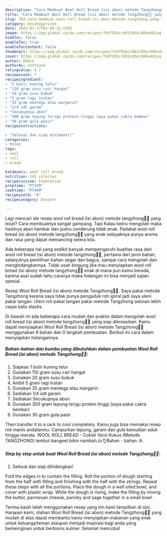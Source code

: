 ```yaml
---
description: "Cara Membuat Wool Roll Bread (isi abon) metode Tangzhong🍞😊 yang Lezat, Buat Buka Puasa Lezat Sekali"
title: "Cara Membuat Wool Roll Bread (isi abon) metode Tangzhong🍞😊 yang Lezat, Buat Buka Puasa Lezat Sekali"
slug: 783-cara-membuat-wool-roll-bread-isi-abon-metode-tangzhong-yang-lezat-buat-buka-puasa-lezat-sekali
category: Uncategorized
date: 2023-03-17T01:46:32.538Z
image: https://img-global.cpcdn.com/recipes/fe9792bcc081c95b/680x482cq70/wool-roll-bread-isi-abon-metode-tangzhong-foto-resep-utama.jpg
hideToc: false
enableToc: true
enableTocContent: false
thumbnail: https://img-global.cpcdn.com/recipes/fe9792bcc081c95b/680x482cq70/wool-roll-bread-isi-abon-metode-tangzhong-foto-resep-utama.jpg
cover: https://img-global.cpcdn.com/recipes/fe9792bcc081c95b/680x482cq70/wool-roll-bread-isi-abon-metode-tangzhong-foto-resep-utama.jpg
author: Admin
authorAv: notfound
ratingvalue: 4.7
reviewcount: 7
recipeingredient:
- "1 butir kuning telur"
- "110 gram susu cair hangat"
- "20 gram susu bubuk"
- "5 gram ragi instan"
- "35 gram mentega atau margarin"
- "1/4 sdt garam"
- "Secukupnya abon"
- "300 gram tepung terigu protein tinggi saya pakai cakra kembar"
- "30 gram gula pasir"
recipeinstructions:

- "Selesai dan siap dinikmati!"
categories:
- Resep
tags:
- wool
- roll
- bread

katakunci: wool roll bread 
nutrition: 241 calories
recipecuisine: Indonesian
preptime: "PT32M"
cooktime: "PT46M"
recipeyield: "4"
recipecategory: Dessert

---
```



Lagi mencari ide resep wool roll bread (isi abon) metode tangzhong🍞😊 yang lezat? Cara membuatnya sangat gampang. Tapi Kalau keliru mengolah maka hasilnya akan hambar dan justru cenderung tidak enak. Padahal wool roll bread (isi abon) metode tangzhong🍞😊 yang enak selayaknya punya aroma dan rasa yang dapat memancing selera kita.


Ada beberapa hal yang sedikit banyak mempengaruhi kualitas rasa dari wool roll bread (isi abon) metode tangzhong🍞😊, pertama dari jenis bahan, selanjutnya pemilihan bahan segar dan bagus, sampai cara mengolah dan menghidangkannya. Tidak usah bingung jika mau menyiapkan wool roll bread (isi abon) metode tangzhong🍞😊 enak di mana pun kamu berada, karena asal sudah tahu caranya maka hidangan ini bisa menjadi sajian spesial.

Resep Wool Roll Bread (isi abon) metode Tangzhong🍞😊. Saya pakai metode Tangzhong karena saya tidak punya pengaduk roti spiral jadi saya uleni pakai tangan. Uleni roti pakai tangan pakai metode Tangzhong adonan lebih cepat kalis elastis.


Di bawah ini ada beberapa cara mudah dan praktis dalam mengolah wool roll bread (isi abon) metode tangzhong🍞😊 yang siap dikreasikan. Kamu dapat menyiapkan Wool Roll Bread (isi abon) metode Tangzhong🍞😊 menggunakan 9 bahan dan 0 langkah pembuatan. Berikut ini cara dalam menyiapkan hidangannya.

<!--inarticleads1-->

##### Bahan-bahan dan bumbu yang dibutuhkan dalam pembuatan Wool Roll Bread (isi abon) metode Tangzhong🍞😊:

1. Siapkan 1 butir kuning telur
1. Gunakan 110 gram susu cair hangat
1. Gunakan 20 gram susu bubuk
1. Ambil 5 gram ragi instan
1. Gunakan 35 gram mentega atau margarin
1. Sediakan 1/4 sdt garam
1. Sediakan Secukupnya abon
1. Gunakan 300 gram tepung terigu protein tinggi (saya pakai cakra kembar)
1. Gunakan 30 gram gula pasir


Then transfer it to a rack to cool completely. Kamu juga bisa memakai resep roti manis andalanmu. Campurkan tepung, garam dan gula kemudian aduk hingga merata. WOOL ROLL BREAD - Coklat Versi Kukus (Metode TANGZHONG) lembut bangeet.bikin nambah.👍👌Bahan - bahan :A. 

<!--inarticleads2-->

##### Step by step untuk buat Wool Roll Bread (isi abon) metode Tangzhong🍞😊:


1. Selesai dan siap dihidangkan!

Fold the edges in to contain the filling. Roll the portion of dough starting from the half with filling and finishing with the half with the strings. Repeat these steps with all the portions. Place the dough in a well oiled bowl, and cover with plastic wrap. While the dough is rising, make the filling by mixing the butter, parmesan cheese, parsley and sage together in a small bowl. 

Terima kasih telah menggunakan resep yang tim kami tampilkan di sini. Harapan kami, olahan Wool Roll Bread (isi abon) metode Tangzhong🍞😊 yang mudah di atas dapat membantu kamu menyiapkan makanan yang enak untuk keluarga/teman ataupun menjadi inspirasi bagi anda yang berkeinginan untuk berbisnis kuliner. Selamat mencoba!

